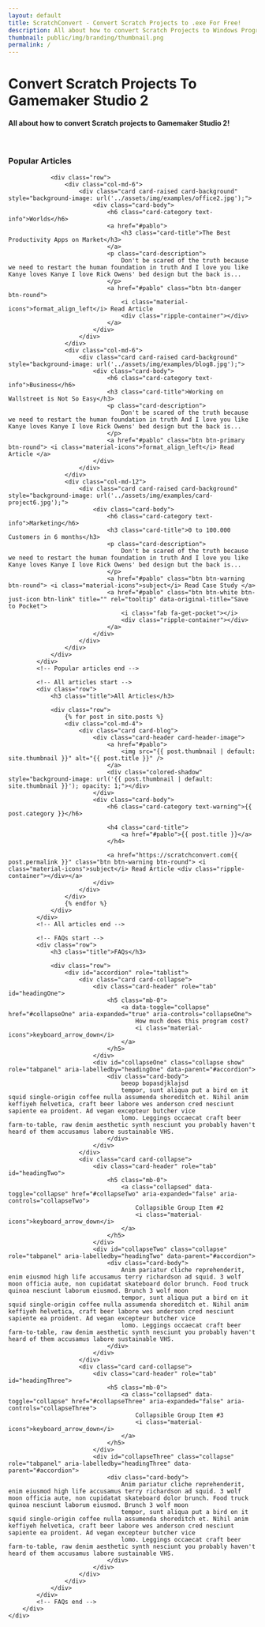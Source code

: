```yaml
---
layout: default
title: ScratchConvert - Convert Scratch Projects to .exe For Free!
description: All about how to convert Scratch Projects to Windows Programs, HTML5, and even Mobile Apps completely for free!
thumbnail: public/img/branding/thumbnail.png
permalink: /
---
```


<div class="page-header header-filter header-small" data-parallax="true" style="background-image: url('public/img/bg5.jpg');">
    <div class="container">
        <div class="row">
            <div class="col-md-8 ml-auto mr-auto text-center">
                <h1 class="title">Convert Scratch Projects To Gamemaker Studio 2</h1>
                <h4>All about how to convert Scratch projects to Gamemaker Studio 2!</h4>
                <br />
            </div>
        </div>
    </div>
</div>
<div class="main main-raised">
    <div class="container">
        <div class="section section-text">
            <!-- Popular articles start -->
            <div class="row">
                <h3 class="title">Popular Articles</h3>
                            
                <div class="row">
                    <div class="col-md-6">
                        <div class="card card-raised card-background" style="background-image: url('../assets/img/examples/office2.jpg');">
                            <div class="card-body">
                                <h6 class="card-category text-info">Worlds</h6>
                                <a href="#pablo">
                                    <h3 class="card-title">The Best Productivity Apps on Market</h3>
                                </a>
                                <p class="card-description">
                                    Don't be scared of the truth because we need to restart the human foundation in truth And I love you like Kanye loves Kanye I love Rick Owens' bed design but the back is...
                                </p>
                                <a href="#pablo" class="btn btn-danger btn-round">
                                    <i class="material-icons">format_align_left</i> Read Article
                                    <div class="ripple-container"></div>
                                </a>
                            </div>
                        </div>
                    </div>
                    <div class="col-md-6">
                        <div class="card card-raised card-background" style="background-image: url('../assets/img/examples/blog8.jpg');">
                            <div class="card-body">
                                <h6 class="card-category text-info">Business</h6>
                                <h3 class="card-title">Working on Wallstreet is Not So Easy</h3>
                                <p class="card-description">
                                    Don't be scared of the truth because we need to restart the human foundation in truth And I love you like Kanye loves Kanye I love Rick Owens' bed design but the back is...
                                </p>
                                <a href="#pablo" class="btn btn-primary btn-round"> <i class="material-icons">format_align_left</i> Read Article </a>
                            </div>
                        </div>
                    </div>
                    <div class="col-md-12">
                        <div class="card card-raised card-background" style="background-image: url('../assets/img/examples/card-project6.jpg');">
                            <div class="card-body">
                                <h6 class="card-category text-info">Marketing</h6>
                                <h3 class="card-title">0 to 100.000 Customers in 6 months</h3>
                                <p class="card-description">
                                    Don't be scared of the truth because we need to restart the human foundation in truth And I love you like Kanye loves Kanye I love Rick Owens' bed design but the back is...
                                </p>
                                <a href="#pablo" class="btn btn-warning btn-round"> <i class="material-icons">subject</i> Read Case Study </a>
                                <a href="#pablo" class="btn btn-white btn-just-icon btn-link" title="" rel="tooltip" data-original-title="Save to Pocket">
                                    <i class="fab fa-get-pocket"></i>
                                    <div class="ripple-container"></div>
                                </a>
                            </div>
                        </div>
                    </div>
                </div>
            </div>
            <!-- Popular articles end -->

            <!-- All articles start -->
            <div class="row">
                <h3 class="title">All Articles</h3>
                        
                <div class="row">
                    {% for post in site.posts %}
                    <div class="col-md-4">
                        <div class="card card-blog">
                            <div class="card-header card-header-image">
                                <a href="#pablo">
                                    <img src="{{ post.thumbnail | default: site.thumbnail }}" alt="{{ post.title }}" />
                                </a>
                                <div class="colored-shadow" style="background-image: url('{{ post.thumbnail | default: site.thumbnail }}'); opacity: 1;"></div>
                            </div>
                            <div class="card-body">
                                <h6 class="card-category text-warning">{{ post.category }}</h6>

                                <h4 class="card-title">
                                    <a href="#pablo">{{ post.title }}</a>
                                </h4>

                                <a href="https://scratchconvert.com{{ post.permalink }}" class="btn btn-warning btn-round"> <i class="material-icons">subject</i> Read Article <div class="ripple-container"></div></a>
                            </div>
                        </div>
                    </div>
                    {% endfor %}
                </div>
            </div>
            <!-- All articles end -->

            <!-- FAQs start -->
            <div class="row">
                <h3 class="title">FAQs</h3>
                        
                <div class="row">
                    <div id="accordion" role="tablist">
                        <div class="card card-collapse">
                            <div class="card-header" role="tab" id="headingOne">
                                <h5 class="mb-0">
                                    <a data-toggle="collapse" href="#collapseOne" aria-expanded="true" aria-controls="collapseOne">
                                        How much does this program cost?
                                        <i class="material-icons">keyboard_arrow_down</i>
                                    </a>
                                </h5>
                            </div>
                            <div id="collapseOne" class="collapse show" role="tabpanel" aria-labelledby="headingOne" data-parent="#accordion">
                                <div class="card-body">
                                    beeop bopasdjklajsd
                                    tempor, sunt aliqua put a bird on it squid single-origin coffee nulla assumenda shoreditch et. Nihil anim keffiyeh helvetica, craft beer labore wes anderson cred nesciunt sapiente ea proident. Ad vegan excepteur butcher vice
                                    lomo. Leggings occaecat craft beer farm-to-table, raw denim aesthetic synth nesciunt you probably haven't heard of them accusamus labore sustainable VHS.
                                </div>
                            </div>
                        </div>
                        <div class="card card-collapse">
                            <div class="card-header" role="tab" id="headingTwo">
                                <h5 class="mb-0">
                                    <a class="collapsed" data-toggle="collapse" href="#collapseTwo" aria-expanded="false" aria-controls="collapseTwo">
                                        Collapsible Group Item #2
                                        <i class="material-icons">keyboard_arrow_down</i>
                                    </a>
                                </h5>
                            </div>
                            <div id="collapseTwo" class="collapse" role="tabpanel" aria-labelledby="headingTwo" data-parent="#accordion">
                                <div class="card-body">
                                    Anim pariatur cliche reprehenderit, enim eiusmod high life accusamus terry richardson ad squid. 3 wolf moon officia aute, non cupidatat skateboard dolor brunch. Food truck quinoa nesciunt laborum eiusmod. Brunch 3 wolf moon
                                    tempor, sunt aliqua put a bird on it squid single-origin coffee nulla assumenda shoreditch et. Nihil anim keffiyeh helvetica, craft beer labore wes anderson cred nesciunt sapiente ea proident. Ad vegan excepteur butcher vice
                                    lomo. Leggings occaecat craft beer farm-to-table, raw denim aesthetic synth nesciunt you probably haven't heard of them accusamus labore sustainable VHS.
                                </div>
                            </div>
                        </div>
                        <div class="card card-collapse">
                            <div class="card-header" role="tab" id="headingThree">
                                <h5 class="mb-0">
                                    <a class="collapsed" data-toggle="collapse" href="#collapseThree" aria-expanded="false" aria-controls="collapseThree">
                                        Collapsible Group Item #3
                                        <i class="material-icons">keyboard_arrow_down</i>
                                    </a>
                                </h5>
                            </div>
                            <div id="collapseThree" class="collapse" role="tabpanel" aria-labelledby="headingThree" data-parent="#accordion">
                                <div class="card-body">
                                    Anim pariatur cliche reprehenderit, enim eiusmod high life accusamus terry richardson ad squid. 3 wolf moon officia aute, non cupidatat skateboard dolor brunch. Food truck quinoa nesciunt laborum eiusmod. Brunch 3 wolf moon
                                    tempor, sunt aliqua put a bird on it squid single-origin coffee nulla assumenda shoreditch et. Nihil anim keffiyeh helvetica, craft beer labore wes anderson cred nesciunt sapiente ea proident. Ad vegan excepteur butcher vice
                                    lomo. Leggings occaecat craft beer farm-to-table, raw denim aesthetic synth nesciunt you probably haven't heard of them accusamus labore sustainable VHS.
                                </div>
                            </div>
                        </div>
                    </div>
                </div>
            </div>
            <!-- FAQs end -->
        </div>
    </div>
</div>